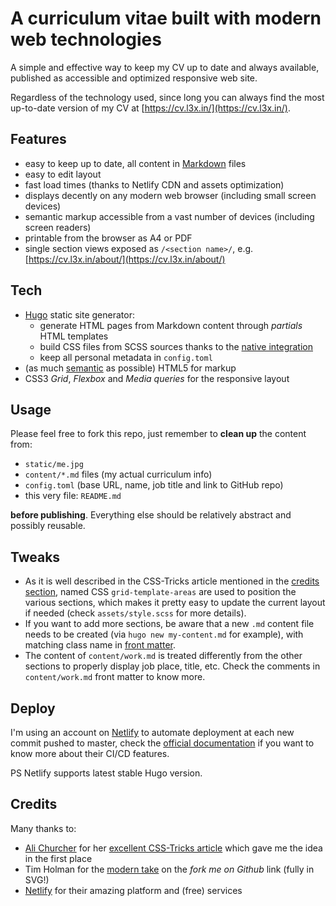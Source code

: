 # A curriculum vitae built with modern web technologies

A simple and effective way to keep my CV up to date and always available, published as accessible and optimized responsive web site.

Regardless of the technology used, since long you can always find the most up-to-date version of my CV at [https://cv.l3x.in/](https://cv.l3x.in/).

## Features

- easy to keep up to date, all content in [Markdown](https://www.markdownguide.org/) files
- easy to edit layout
- fast load times (thanks to Netlify CDN and assets optimization)
- displays decently on any modern web browser (including small screen devices)
- semantic markup accessible from a vast number of devices (including screen readers)
- printable from the browser as A4 or PDF
- single section views exposed as `/<section name>/`, e.g. [https://cv.l3x.in/about/](https://cv.l3x.in/about/)

## Tech

- [Hugo](https://gohugo.io/) static site generator:
  - generate HTML pages from Markdown content through _partials_ HTML templates
  - build CSS files from SCSS sources thanks to the [native integration](https://gohugo.io/hugo-pipes/scss-sass/)
  - keep all personal metadata in `config.toml`
- (as much [semantic](https://guide.freecodecamp.org/html/html5-semantic-elements/) as possible) HTML5 for markup
- CSS3 _Grid_, _Flexbox_ and _Media queries_ for the responsive layout

## Usage

Please feel free to fork this repo, just remember to **clean up** the content from:

- `static/me.jpg`
- `content/*.md` files (my actual curriculum info)
- `config.toml` (base URL, name, job title and link to GitHub repo)
- this very file: `README.md`

**before publishing**. Everything else should be relatively abstract and possibly reusable.

## Tweaks

- As it is well described in the CSS-Tricks article mentioned in the [credits section](#credits), named CSS `grid-template-areas` are used to position the various sections, which makes it pretty easy to update the current layout if needed (check `assets/style.scss` for more details).
- If you want to add more sections, be aware that a new `.md` content file needs to be created (via `hugo new my-content.md` for example), with matching class name in [front matter](https://gohugo.io/content-management/front-matter/).
- The content of `content/work.md` is treated differently from the other sections to properly display job place, title, etc. Check the comments in `content/work.md` front matter to know more.

## Deploy

I'm using an account on [Netlify](#credits) to automate deployment at each new commit pushed to master, check the [official documentation](https://docs.netlify.com/site-deploys/overview/) if you want to know more about their CI/CD features.

PS Netlify supports latest stable Hugo version.

## Credits

Many thanks to:

- [Ali Churcher](https://css-tricks.com/author/alichurcher/) for her [excellent CSS-Tricks article](https://css-tricks.com/new-year-new-job-lets-make-a-grid-powered-resume/) which gave me the idea in the first place
- Tim Holman for the [modern take](http://tholman.com/github-corners/) on the _fork me on Github_ link (fully in SVG!)
- [Netlify](https://www.netlify.com/) for their amazing platform and (free) services
